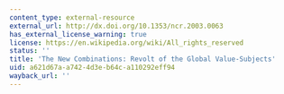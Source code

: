 ```yaml
---
content_type: external-resource
external_url: http://dx.doi.org/10.1353/ncr.2003.0063
has_external_license_warning: true
license: https://en.wikipedia.org/wiki/All_rights_reserved
status: ''
title: 'The New Combinations: Revolt of the Global Value-Subjects'
uid: a621d67a-a742-4d3e-b64c-a110292eff94
wayback_url: ''
---
```

